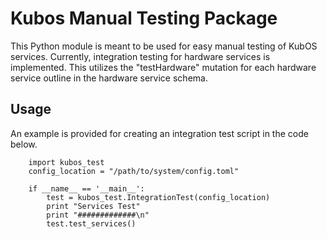 # Kubos Manual Testing Package

This Python module is meant to be used for easy manual testing of KubOS services. Currently, integration testing for hardware services is implemented. This utilizes the "testHardware" mutation for each hardware service outline in the hardware service schema.

## Usage

An example is provided for creating an integration test script in the code below.

```
    import kubos_test
    config_location = "/path/to/system/config.toml"

    if __name__ == '__main__':
        test = kubos_test.IntegrationTest(config_location)
        print "Services Test"
        print "#############\n"
        test.test_services()
```
